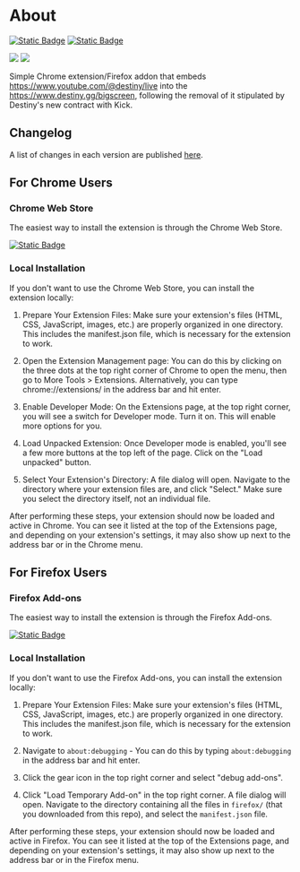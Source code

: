 # About

[![Static Badge](https://img.shields.io/badge/Chrome%20Web%20Store-v1.3-blue?style=flat&logo=googlechrome&logoColor=white&link=https%3A%2F%2Fchrome.google.com%2Fwebstore%2Fdetail%2Fdgg-bigscreen-revived%2Fjnplbgjadchfjhmaoolcmagiikohcklh%3Fhl%3Den%26authuser%3D0)](https://chrome.google.com/webstore/detail/dgg-bigscreen-revived/jnplbgjadchfjhmaoolcmagiikohcklh?hl=en&authuser=0) [![Static Badge](https://img.shields.io/badge/Firefox%20Add--ons-v1.3-blue?style=flat&logo=firefox&logoColor=white&link=https%3A%2F%2Faddons.mozilla.org%2Fen-US%2Ffirefox%2Faddon%2Fdgg-bigscreen-revived%2F)](https://addons.mozilla.org/en-US/firefox/addon/dgg-bigscreen-revived/)

![](https://img.shields.io/chrome-web-store/rating/jnplbgjadchfjhmaoolcmagiikohcklh?color=blue&style=flat&logo=appveyor&logoColor=white) ![](https://img.shields.io/chrome-web-store/users/jnplbgjadchfjhmaoolcmagiikohcklh?color=blue&label=Active%20Users&style=flat&logo=appveyor&logoColor=white)

Simple Chrome extension/Firefox addon that embeds https://www.youtube.com/@destiny/live into the https://www.destiny.gg/bigscreen, following the removal of it stipulated by Destiny's new contract with Kick.

## Changelog

A list of changes in each version are published [here](https://github.com/Ethan0429/dgg-embed/releases).

## For Chrome Users

### Chrome Web Store

The easiest way to install the extension is through the Chrome Web Store.

[![Static Badge](https://img.shields.io/badge/Chrome%20Web%20Store-Download-brightgreen?style=for-the-badge&logo=googlechrome&logoColor=white&link=https%3A%2F%2Fchrome.google.com%2Fwebstore%2Fdetail%2Fdgg-bigscreen-revived%2Fjnplbgjadchfjhmaoolcmagiikohcklh%3Fhl%3Den%26authuser%3D0)](https://chrome.google.com/webstore/detail/dgg-bigscreen-revived/jnplbgjadchfjhmaoolcmagiikohcklh?hl=en&authuser=0)


### Local Installation

If you don't want to use the Chrome Web Store, you can install the extension locally:

1. Prepare Your Extension Files: Make sure your extension's files (HTML, CSS, JavaScript, images, etc.) are properly organized in one directory. This includes the manifest.json file, which is necessary for the extension to work.

2. Open the Extension Management page: You can do this by clicking on the three dots at the top right corner of Chrome to open the menu, then go to More Tools > Extensions. Alternatively, you can type chrome://extensions/ in the address bar and hit enter.

3. Enable Developer Mode: On the Extensions page, at the top right corner, you will see a switch for Developer mode. Turn it on. This will enable more options for you.

4. Load Unpacked Extension: Once Developer mode is enabled, you'll see a few more buttons at the top left of the page. Click on the "Load unpacked" button.

5. Select Your Extension's Directory: A file dialog will open. Navigate to the directory where your extension files are, and click "Select." Make sure you select the directory itself, not an individual file.

After performing these steps, your extension should now be loaded and active in Chrome. You can see it listed at the top of the Extensions page, and depending on your extension's settings, it may also show up next to the address bar or in the Chrome menu.

## For Firefox Users

### Firefox Add-ons

The easiest way to install the extension is through the Firefox Add-ons.

[![Static Badge](https://img.shields.io/badge/Firefox%20Add--ons-Download-brightgreen?style=for-the-badge&logo=firefox&logoColor=white&link=https%3A%2F%2Faddons.mozilla.org%2Fen-US%2Ffirefox%2Faddon%2Fdgg-bigscreen-revived%2F)](https://addons.mozilla.org/en-US/firefox/addon/dgg-bigscreen-revived/)

### Local Installation

If you don't want to use the Firefox Add-ons, you can install the extension locally:

1. Prepare Your Extension Files: Make sure your extension's files (HTML, CSS, JavaScript, images, etc.) are properly organized in one directory. This includes the manifest.json file, which is necessary for the extension to work.

2. Navigate to `about:debugging` - You can do this by typing `about:debugging` in the address bar and hit enter.

3. Click the gear icon in the top right corner and select "debug add-ons".

4. Click "Load Temporary Add-on" in the top right corner. A file dialog will open. Navigate to the directory containing all the files in `firefox/` (that you downloaded from this repo), and select the `manifest.json` file.

After performing these steps, your extension should now be loaded and active in Firefox. You can see it listed at the top of the Extensions page, and depending on your extension's settings, it may also show up next to the address bar or in the Firefox menu.

